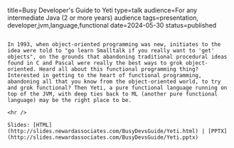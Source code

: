 title=Busy Developer's Guide to Yeti
type=talk
audience=For any intermediate Java (2 or more years) audience
tags=presentation, developer,jvm,language,functional
date=2024-05-30
status=published
~~~~~~

In 1993, when object-oriented programming was new, initiates to the idea were told to "go learn Smalltalk if you really want to 'get' objects", on the grounds that abandoning traditional procedural ideas found in C and Pascal were really the best ways to grok object-oriented. Heard all about this functional programming thing? Interested in getting to the heart of functional programming, abandoning all that you know from the object-oriented world, to try and grok functional? Then Yeti, a pure functional language running on top of the JVM, with deep ties back to ML (another pure functional language) may be the right place to be.
    
<hr />

Slides: [HTML](http://slides.newardassociates.com/BusyDevsGuide/Yeti.html) | [PPTX](http://slides.newardassociates.com/BusyDevsGuide/Yeti.pptx)
